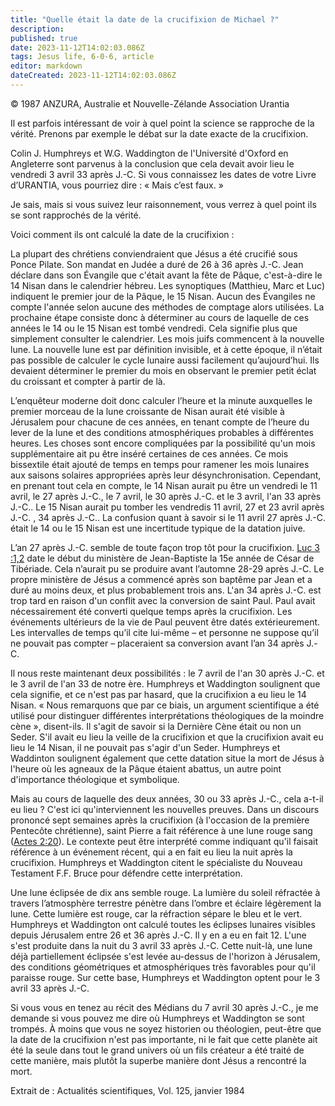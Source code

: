 ```yaml
---
title: "Quelle était la date de la crucifixion de Michael ?"
description: 
published: true
date: 2023-11-12T14:02:03.086Z
tags: Jesus life, 6-0-6, article
editor: markdown
dateCreated: 2023-11-12T14:02:03.086Z
---
```


<p class="v-card v-sheet theme--light gray lighten-3 px-2 py-1">© 1987 ANZURA, Australie et Nouvelle-Zélande Association Urantia</p>


Il est parfois intéressant de voir à quel point la science se rapproche de la vérité. Prenons par exemple le débat sur la date exacte de la crucifixion.

Colin J. Humphreys et W.G. Waddington de l'Université d'Oxford en Angleterre sont parvenus à la conclusion que cela devait avoir lieu le vendredi 3 avril 33 après J.-C. Si vous connaissez les dates de votre Livre d’URANTIA, vous pourriez dire : « Mais c’est faux. »

Je sais, mais si vous suivez leur raisonnement, vous verrez à quel point ils se sont rapprochés de la vérité.

Voici comment ils ont calculé la date de la crucifixion :

La plupart des chrétiens conviendraient que Jésus a été crucifié sous Ponce Pilate. Son mandat en Judée a duré de 26 à 36 après J.-C. Jean déclare dans son Évangile que c'était avant la fête de Pâque, c'est-à-dire le 14 Nisan dans le calendrier hébreu. Les synoptiques (Matthieu, Marc et Luc) indiquent le premier jour de la Pâque, le 15 Nisan. Aucun des Évangiles ne compte l'année selon aucune des méthodes de comptage alors utilisées. La prochaine étape consiste donc à déterminer au cours de laquelle de ces années le 14 ou le 15 Nisan est tombé vendredi. Cela signifie plus que simplement consulter le calendrier. Les mois juifs commencent à la nouvelle lune. La nouvelle lune est par définition invisible, et à cette époque, il n’était pas possible de calculer le cycle lunaire aussi facilement qu’aujourd’hui. Ils devaient déterminer le premier du mois en observant le premier petit éclat du croissant et compter à partir de là.

L’enquêteur moderne doit donc calculer l’heure et la minute auxquelles le premier morceau de la lune croissante de Nisan aurait été visible à Jérusalem pour chacune de ces années, en tenant compte de l’heure du lever de la lune et des conditions atmosphériques probables à différentes heures. Les choses sont encore compliquées par la possibilité qu'un mois supplémentaire ait pu être inséré certaines de ces années. Ce mois bissextile était ajouté de temps en temps pour ramener les mois lunaires aux saisons solaires appropriées après leur désynchronisation. Cependant, en prenant tout cela en compte, le 14 Nisan aurait pu être un vendredi le 11 avril, le 27 après J.-C., le 7 avril, le 30 après J.-C. et le 3 avril, l'an 33 après J.-C.. Le 15 Nisan aurait pu tomber les vendredis 11 avril, 27 et 23 avril après J.-C. , 34 après J.-C.. La confusion quant à savoir si le 11 avril 27 après J.-C. était le 14 ou le 15 Nisan est une incertitude typique de la datation juive.

L’an 27 après J.-C. semble de toute façon trop tôt pour la crucifixion. [Luc 3 :1,2](/fr/Bible/Luke/3#v1) date le début du ministère de Jean-Baptiste la 15e année de César de Tibériade. Cela n’aurait pu se produire avant l’automne 28-29 après J.-C. Le propre ministère de Jésus a commencé après son baptême par Jean et a duré au moins deux, et plus probablement trois ans. L'an 34 après J.-C. est trop tard en raison d'un conflit avec la conversion de saint Paul. Paul avait nécessairement été converti quelque temps après la crucifixion. Les événements ultérieurs de la vie de Paul peuvent être datés extérieurement. Les intervalles de temps qu’il cite lui-même – et personne ne suppose qu’il ne pouvait pas compter – placeraient sa conversion avant l’an 34 après J.-C.

Il nous reste maintenant deux possibilités : le 7 avril de l'an 30 après J.-C. et le 3 avril de l'an 33 de notre ère. Humphreys et Waddington soulignent que cela signifie, et ce n'est pas par hasard, que la crucifixion a eu lieu le 14 Nisan. « Nous remarquons que par ce biais, un argument scientifique a été utilisé pour distinguer différentes interprétations théologiques de la moindre cène », disent-ils. Il s'agit de savoir si la Dernière Cène était ou non un Seder. S'il avait eu lieu la veille de la crucifixion et que la crucifixion avait eu lieu le 14 Nisan, il ne pouvait pas s'agir d'un Seder. Humphreys et Waddinton soulignent également que cette datation situe la mort de Jésus à l'heure où les agneaux de la Pâque étaient abattus, un autre point d'importance théologique et symbolique.

Mais au cours de laquelle des deux années, 30 ou 33 après J.-C., cela a-t-il eu lieu ? C'est ici qu'interviennent les nouvelles preuves. Dans un discours prononcé sept semaines après la crucifixion (à l'occasion de la première Pentecôte chrétienne), saint Pierre a fait référence à une lune rouge sang ([Actes 2:20](/fr/Bible/Acts_of_the_Apostles/2#v20)). Le contexte peut être interprété comme indiquant qu'il faisait référence à un événement récent, qui a en fait eu lieu la nuit après la crucifixion. Humphreys et Waddington citent le spécialiste du Nouveau Testament F.F. Bruce pour défendre cette interprétation.

Une lune éclipsée de dix ans semble rouge. La lumière du soleil réfractée à travers l’atmosphère terrestre pénètre dans l’ombre et éclaire légèrement la lune. Cette lumière est rouge, car la réfraction sépare le bleu et le vert. Humphreys et Waddington ont calculé toutes les éclipses lunaires visibles depuis Jérusalem entre 26 et 36 après J.-C. Il y en a eu en fait 12. L'une s'est produite dans la nuit du 3 avril 33 après J.-C. Cette nuit-là, une lune déjà partiellement éclipsée s'est levée au-dessus de l'horizon à Jérusalem, des conditions géométriques et atmosphériques très favorables pour qu'il paraisse rouge. Sur cette base, Humphreys et Waddington optent pour le 3 avril 33 après J.-C.

Si vous vous en tenez au récit des Médians du 7 avril 30 après J.-C., je me demande si vous pouvez me dire où Humphreys et Waddington se sont trompés. À moins que vous ne soyez historien ou théologien, peut-être que la date de la crucifixion n'est pas importante, ni le fait que cette planète ait été la seule dans tout le grand univers où un fils créateur a été traité de cette manière, mais plutôt la superbe manière dont Jésus a rencontré la mort.

Extrait de : Actualités scientifiques, Vol. 125, janvier 1984

